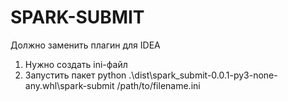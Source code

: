 # SPARK-SUBMIT

Должно заменить плагин для IDEA

1. Нужно создать ini-файл
2. Запустить пакет python .\dist\spark_submit-0.0.1-py3-none-any.whl\spark-submit /path/to/filename.ini